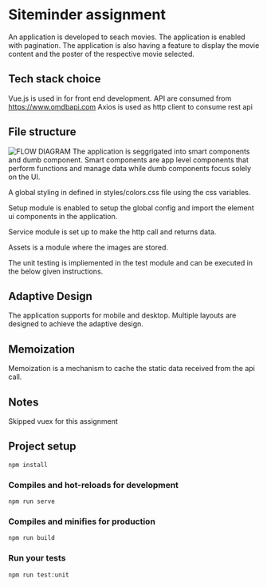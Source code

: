 # Siteminder assignment
An application is developed to seach movies. The application is enabled with pagination. The application is also having a feature to display the movie content and the poster of the respective movie selected.

## Tech stack choice 
Vue.js is used in for front end development.
API are consumed from https://www.omdbapi.com
Axios is used as http client to consume rest api

## File structure
![FLOW DIAGRAM](https://i.ibb.co/NxgWnBz/Untitled-Diagram.jpg)
The application is seggrigated into smart components and dumb component. Smart components are app level components that perform functions and manage data while dumb components focus solely on the UI.

A global styling in defined in styles/colors.css file using the css variables.

Setup module is enabled to setup the global config and import the element ui components in the application.

Service module is set up to make the http call and returns data.

Assets is a module where the images are stored.

The unit testing is impliemented in the test module and can be executed in the below given instructions.

## Adaptive Design
The application supports for mobile and desktop. Multiple layouts are designed to achieve the adaptive design.

## Memoization 
Memoization is a mechanism to cache the static data received from the api call.

## Notes
Skipped vuex for this assignment

## Project setup
```
npm install
```

### Compiles and hot-reloads for development
```
npm run serve
```

### Compiles and minifies for production
```
npm run build
```

### Run your tests
```
npm run test:unit
```
